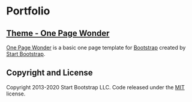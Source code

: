 # Portfolio


## [Theme - One Page Wonder](https://startbootstrap.com/themes/one-page-wonder/)

[One Page Wonder](https://startbootstrap.com/themes/one-page-wonder/) is a basic one page template for [Bootstrap](https://getbootstrap.com/) created by [Start Bootstrap](https://startbootstrap.com/).

## Copyright and License

Copyright 2013-2020 Start Bootstrap LLC. Code released under the [MIT](https://github.com/StartBootstrap/startbootstrap-one-page-wonder/blob/gh-pages/LICENSE) license.
